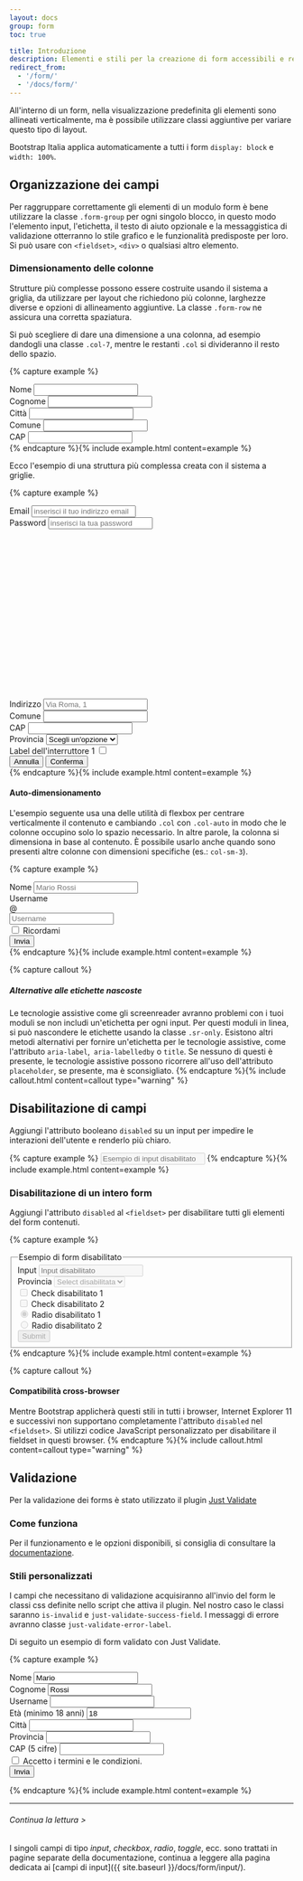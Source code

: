```yaml
---
layout: docs
group: form
toc: true

title: Introduzione
description: Elementi e stili per la creazione di form accessibili e responsivi
redirect_from:
  - '/form/'
  - '/docs/form/'
---
```


All'interno di un form, nella visualizzazione predefinita gli elementi sono allineati verticalmente, ma è possibile utilizzare classi aggiuntive per variare questo tipo di layout.

Bootstrap Italia applica automaticamente a tutti i form `display: block` e `width: 100%`.

## Organizzazione dei campi

Per raggruppare correttamente gli elementi di un modulo form è bene utilizzare la classe `.form-group` per ogni singolo blocco, in questo modo l'elemento input, l'etichetta, il testo di aiuto opzionale e la messaggistica di validazione otterranno lo stile grafico e le funzionalità predisposte per loro. Si può usare con `<fieldset>`, `<div>` o qualsiasi altro elemento.

### Dimensionamento delle colonne

Strutture più complesse possono essere costruite usando il sistema a griglia, da utilizzare per layout che richiedono più colonne, larghezze diverse e opzioni di allineamento aggiuntive. La classe `.form-row` ne assicura una corretta spaziatura.

Si può scegliere di dare una dimensione a una colonna, ad esempio dandogli una classe `.col-7`, mentre le restanti `.col` si divideranno il resto dello spazio.

{% capture example %}

<div>
  <div class="form-row">
    <div class="form-group col-md-6">
      <label for="formNome">Nome</label>
      <input type="text" class="form-control" id="formNome">
    </div>
    <div class="form-group col-md-6">
      <label for="formCognome">Cognome</label>
      <input type="text" class="form-control" id="formCognome">
    </div>
  </div>
  <div class="form-row">
    <div class="form-group col-7">
      <label for="Citta">Città</label>
      <input type="text" class="form-control" id="Citta">
    </div>
    <div class="form-group col">
      <label for="Comune">Comune</label>
      <input type="text" class="form-control" id="Comune">
    </div>
    <div class="form-group col">
      <label for="CAP">CAP</label>
      <input type="text" class="form-control" id="CAP">
    </div>
  </div>
</div>
{% endcapture %}{% include example.html content=example %}

Ecco l'esempio di una struttura più complessa creata con il sistema a griglie.

{% capture example %}

<div>
  <div class="form-row">
    <div class="form-group col-md-6">
      <label for="inputEmail4">Email</label>
      <input type="email" class="form-control" id="inputEmail4" placeholder="inserisci il tuo indirizzo email">
    </div>
    <div class="form-group col-md-6">
      <label for="exampleInputPassword">Password</label>
      <input type="password" class="form-control input-password" id="exampleInputPassword" placeholder="inserisci la tua password">
      <span class="password-icon" aria-hidden="true">
        <svg class="password-icon-visible icon icon-sm"><use href="{{ site.baseurl }}/dist/svg/sprite.svg#it-password-visible"></use></svg>
        <svg class="password-icon-invisible icon icon-sm d-none"><use href="{{ site.baseurl }}/dist/svg/sprite.svg#it-password-invisible"></use></svg>
      </span>
    </div>
  </div>
  <div class="form-row">
    <div class="form-group col">
      <label for="inputAddress">Indirizzo</label>
      <input type="text" class="form-control" id="inputAddress" placeholder="Via Roma, 1">
    </div>
  </div>
  <div class="form-row">
    <div class="form-group col-md-6">
      <label for="inputCity">Comune</label>
      <input type="text" class="form-control" id="inputCity">
    </div>
    <div class="form-group col-md-2">
      <label for="inputCAP">CAP</label>
      <input type="text" class="form-control" id="inputCAP">
    </div>
    <div class="col-md-4">
      <div class="select-wrapper">
        <label for="defaultSelect">Provincia</label>
        <select id="defaultSelect">
          <option selected="" value="">Scegli un'opzione</option>
          <option value="Value 1">Opzione 1</option>
          <option value="Value 2">Opzione 2</option>
          <option value="Value 3">Opzione 3</option>
          <option value="Value 4">Opzione 4</option>
          <option value="Value 5">Opzione 5</option>
        </select>
      </div>
    </div>
  </div>
  <div class="form-row">
    <div class="form-group col-md-6">
      <div class="toggles">
        <label for="toggleEsempio1a">
          Label dell'interruttore 1
          <input type="checkbox" id="toggleEsempio1a">
          <span class="lever"></span>
        </label>
      </div>
    </div>
  </div>
  <div class="form-row">
    <div class="form-group col text-center">
      <button type="button" class="btn btn-outline-primary">Annulla</button>
      <button type="submit" class="btn btn-primary">Conferma</button>
    </div>
  </div>
</div>
{% endcapture %}{% include example.html content=example %}

#### Auto-dimensionamento

L'esempio seguente usa una delle utilità di flexbox per centrare verticalmente il contenuto e cambiando `.col` con `.col-auto` in modo che le colonne occupino solo lo spazio necessario. In altre parole, la colonna si dimensiona in base al contenuto. È possibile usarlo anche quando sono presenti altre colonne con dimensioni specifiche (es.: `col-sm-3`).

{% capture example %}

<div class="form-row align-items-center">
  <div class="col-auto">
    <label class="sr-only" for="inlineFormInput">Nome</label>
    <input type="text" class="form-control" id="inlineFormInput" placeholder="Mario Rossi">
  </div>
  <div class="col-auto">
    <label class="sr-only" for="inlineFormInputGroup">Username</label>
    <div class="input-group">
      <div class="input-group-prepend">
        <div class="input-group-text">@</div>
      </div>
      <input type="text" class="form-control" id="inlineFormInputGroup" placeholder="Username">
    </div>
  </div>
  <div class="col-auto">
    <div class="form-check m-0">
      <input class="form-check-input" type="checkbox" id="autoSizingCheck">
      <label class="form-check-label" for="autoSizingCheck">
        Ricordami
      </label>
    </div>
  </div>
  <div class="col-auto">
    <button type="submit" class="btn btn-primary">Invia</button>
  </div>
</div>
{% endcapture %}{% include example.html content=example %}

{% capture callout %}

##### Alternative alle etichette nascoste

Le tecnologie assistive come gli screenreader avranno problemi con i tuoi moduli se non includi un'etichetta per ogni input. Per questi moduli in linea, si può nascondere le etichette usando la classe `.sr-only`. Esistono altri metodi alternativi per fornire un'etichetta per le tecnologie assistive, come l'attributo `aria-label`,` aria-labelledby` o `title`. Se nessuno di questi è presente, le tecnologie assistive possono ricorrere all'uso dell'attributo `placeholder`, se presente, ma è sconsigliato.
{% endcapture %}{% include callout.html content=callout type="warning" %}

## Disabilitazione di campi

Aggiungi l'attributo booleano `disabled` su un input per impedire le interazioni dell'utente e renderlo più chiaro.

{% capture example %}
<input class="form-control" id="disabledInput" type="text" placeholder="Esempio di input disabilitato" aria-label="Label" disabled>
{% endcapture %}{% include example.html content=example %}

### Disabilitazione di un intero form

Aggiungi l'attributo `disabled` al `<fieldset>` per disabilitare tutti gli elementi del form contenuti.

{% capture example %}

<div>
  <fieldset disabled aria-label="Form disabilitato">
    <legend>Esempio di form disabilitato</legend>
      <div class="row mt-4">
        <div class="col-12 col-md-6">
          <div class="form-group">
            <label for="disabledFieldsetInput">Input </label>
            <input type="text" id="disabledFieldsetInput" class="form-control" placeholder="Input disabilitato">
          </div>
        </div>
        <div class="col-12 col-md-6">
          <div class="form-group">
            <div class="select-wrapper">
              <label for="disabledFieldsetSelect">Provincia</label>
              <select id="disabledFieldsetSelect">
                <option selected="" value="">Select disabilitata</option>
                <option value="Value 1">Opzione 1</option>
                <option value="Value 2">Opzione 2</option>
                <option value="Value 3">Opzione 3</option>
                <option value="Value 4">Opzione 4</option>
                <option value="Value 5">Opzione 5</option>
              </select>
            </div>
          </div>
        </div>
      </div>
      <div class="row mb-4">
        <div class="col-12 col-md-6">
          <div class="form-check mb-3">
            <input class="form-check-input" type="checkbox" id="disabledFieldsetCheck1">
            <label class="form-check-label" for="disabledFieldsetCheck1">
              Check disabilitato 1
            </label>
          </div>
          <div class="form-check">
            <input class="form-check-input" type="checkbox" id="disabledFieldsetCheck2">
            <label class="form-check-label" for="disabledFieldsetCheck2">
              Check disabilitato 2
            </label>
          </div>
        </div>
        <div class="col-12 col-md-6">
          <div class="form-check">
            <input name="gruppo1" type="radio" id="disabledFieldsetRadio1" checked>
            <label for="disabledFieldsetRadio1">
              Radio disabilitato 1
            </label>
          </div>
          <div class="form-check">
            <input name="gruppo1" type="radio" id="disabledFieldsetRadio2">
            <label for="disabledFieldsetRadio2">
              Radio disabilitato 2
            </label>
          </div>
        </div>
      </div>
    <button class="btn btn-primary mt-3">Submit</button>
  </fieldset>
</div>
{% endcapture %}{% include example.html content=example %}

{% capture callout %}

#### Compatibilità cross-browser

Mentre Bootstrap applicherà questi stili in tutti i browser, Internet Explorer 11 e successivi non supportano completamente l'attributo `disabled` nel `<fieldset>`. Si utilizzi codice JavaScript personalizzato per disabilitare il fieldset in questi browser.
{% endcapture %}{% include callout.html content=callout type="warning" %}

## Validazione

Per la validazione dei forms è stato utilizzato il plugin [Just Validate](https://just-validate.dev/)

### Come funziona

Per il funzionamento e le opzioni disponibili, si consiglia di consultare la [documentazione](https://just-validate.dev/).

### Stili personalizzati

I campi che necessitano di validazione acquisiranno all'invio del form le classi css definite nello script che attiva il plugin. Nel nostro caso le classi saranno `is-invalid` e `just-validate-success-field`. I messaggi di errore avranno classe `just-validate-error-label`.

Di seguito un esempio di form validato con Just Validate.

{% capture example %}

<form class="needs-validation" id="justValidateForm">
  <div class="form-row">
    <div class="form-group col-md-3 mb-4">
      <label for="validationCustom01">Nome</label>
      <input type="text" class="form-control" id="validationCustom01" value="Mario" required>
    </div>
    <div class="form-group col-md-3 mb-4">
      <label for="validationCustom02">Cognome</label>
      <input type="text" class="form-control" id="validationCustom02" value="Rossi" required>
    </div>
    <div class="form-group col-md-3 mb-4">
      <label for="validationCustomUsername">Username</label>
      <input type="text" class="form-control" id="validationCustomUsername" required>
    </div>
    <div class="form-group col-md-3 mb-4">
      <label for="validationAge">Età (minimo 18 anni)</label>
      <input type="number" class="form-control" id="validationAge" value="18" min="18" step="1" required>
    </div>
  </div>
  <div class="form-row">
    <div class="form-group col-md-6 mb-4">
      <label for="validationCustom03">Città</label>
      <input type="text" class="form-control" id="validationCustom03" required>
    </div>
    <div class="form-group col-md-3 mb-4">
      <label for="validationCustom04">Provincia</label>
      <input type="text" class="form-control" id="validationCustom04" required>
    </div>
    <div class="form-group col-md-3 mb-4">
      <label for="validationCustom05">CAP (5 cifre)</label>
      <input type="text" class="form-control" id="validationCustom05" required>
    </div>
  </div>
  <div class="form-check">
    <input class="form-check-input" type="checkbox" value="" id="invalidCheck" required>
    <label class="form-check-label" for="invalidCheck">Accetto i termini e le condizioni.</label>
  </div>
  <button class="btn btn-primary mt-3" type="submit">Invia</button>
</form>

<script>
  document.addEventListener("DOMContentLoaded", function() {
    const validate = new window.JustValidateIt('#justValidateForm', {
      errorFieldCssClass: 'is-invalid',
      errorLabelCssClass: 'form-feedback',
      errorLabelStyle: '',
      focusInvalidField: true,
    });
    
    validate
      .addField('#validationCustom01', [
        {
          rule: 'required',
          errorMessage: 'Questo campo è richiesto'
        },
      ])
      .addField('#validationCustom02', [
        {
          rule: 'required',
          errorMessage: 'Questo campo è richiesto'
        },
      ])
      .addField('#validationCustom03', [
        {
          rule: 'required',
          errorMessage: 'Questo campo è richiesto'
        },
      ])
      .addField('#validationCustom04', [
        {
          rule: 'required',
          errorMessage: 'Questo campo è richiesto'
        },
      ])
      .addField('#validationCustomUsername', [
        {
          rule: 'required',
          errorMessage: 'Questo campo è richiesto'
        },
      ])
      .addField('#validationAge', [
        {
          rule: 'required',
          errorMessage: 'Questo campo è richiesto'
        },
        {
          rule: 'minNumber',
          value: 18,
          errorMessage: 'Deve essere maggiore di 17'
        },
      ])
      .addField('#validationCustom05', [
        {
          rule: 'required',
          errorMessage: 'Questo campo è richiesto'
        },
        {
          rule: 'minLength',
          value: 5,
          errorMessage: 'Inserire 5 cifre'
        },
        {
          rule: 'maxLength',
          value: 5,
          errorMessage: 'Inserire 5 cifre'
        },
        {
          rule: 'number',
          errorMessage: 'Inserire un numero'
        },
      ])
      .addField('#invalidCheck', [
        {
          rule: 'required',
          errorMessage: 'Questo campo è richiesto'
        },
      ])
  })
</script>

{% endcapture %}{% include example.html content=example %}

---

###### Continua la lettura >

I singoli campi di tipo _input_, _checkbox_, _radio_, _toggle_, ecc. sono trattati in pagine separate della documentazione, continua a leggere alla pagina dedicata ai [campi di input]({{ site.baseurl }}/docs/form/input/).
